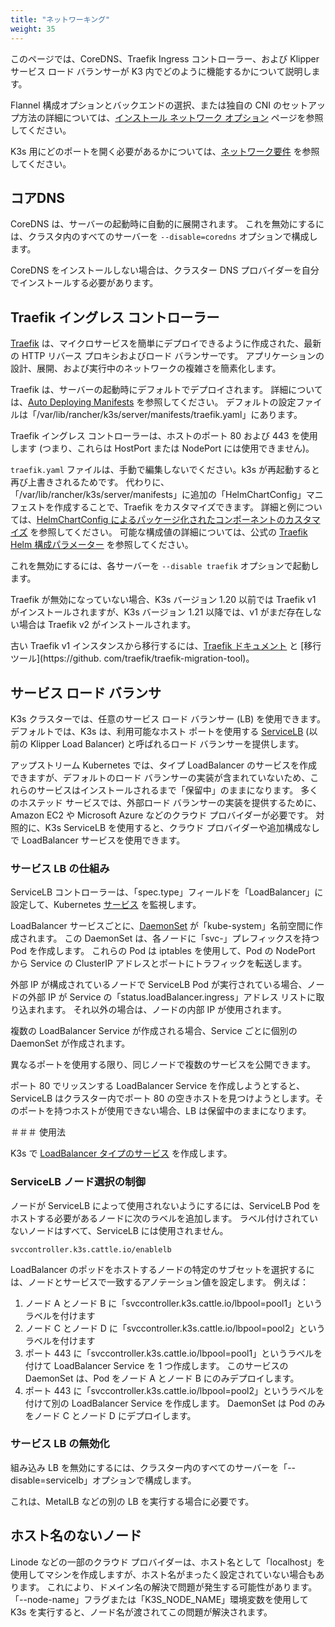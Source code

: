 ```yaml
---
title: "ネットワーキング"
weight: 35
---
```


このページでは、CoreDNS、Traefik Ingress コントローラー、および Klipper サービス ロード バランサーが K3 内でどのように機能するかについて説明します。

Flannel 構成オプションとバックエンドの選択、または独自の CNI のセットアップ方法の詳細については、[インストール ネットワーク オプション](../installation/network-options.md) ページを参照してください。

K3s 用にどのポートを開く必要があるかについては、[ネットワーク要件](../installation/requirements.md#networking) を参照してください。

## コアDNS

CoreDNS は、サーバーの起動時に自動的に展開されます。 これを無効にするには、クラスタ内のすべてのサーバーを `--disable=coredns` オプションで構成します。

CoreDNS をインストールしない場合は、クラスター DNS プロバイダーを自分でインストールする必要があります。

## Traefik イングレス コントローラー

[Traefik](https://traefik.io/) は、マイクロサービスを簡単にデプロイできるように作成された、最新の HTTP リバース プロキシおよびロード バランサーです。 アプリケーションの設計、展開、および実行中のネットワークの複雑さを簡素化します。

Traefik は、サーバーの起動時にデフォルトでデプロイされます。 詳細については、[Auto Deploying Manifests](../advanced/advanced.md#auto-deploying-manifests) を参照してください。 デフォルトの設定ファイルは「/var/lib/rancher/k3s/server/manifests/traefik.yaml」にあります。

Traefik イングレス コントローラーは、ホストのポート 80 および 443 を使用します (つまり、これらは HostPort または NodePort には使用できません)。

`traefik.yaml` ファイルは、手動で編集しないでください。k3s が再起動すると再び上書きされるためです。 代わりに、「/var/lib/rancher/k3s/server/manifests」に追加の「HelmChartConfig」マニフェストを作成することで、Traefik をカスタマイズできます。 詳細と例については、[HelmChartConfig によるパッケージ化されたコンポーネントのカスタマイズ](../helm/helm.md#customizing-packaged-components-with-helmchartconfig) を参照してください。 可能な構成値の詳細については、公式の [Traefik Helm 構成パラメーター](https://github.com/traefik/traefik-helm-chart/tree/master/traefik) を参照してください。

これを無効にするには、各サーバーを `--disable traefik` オプションで起動します。

Traefik が無効になっていない場合、K3s バージョン 1.20 以前では Traefik v1 がインストールされますが、K3s バージョン 1.21 以降では、v1 がまだ存在しない場合は Traefik v2 がインストールされます。

古い Traefik v1 インスタンスから移行するには、[Traefik ドキュメント](https://doc.traefik.io/traefik/migration/v1-to-v2/) と [移行ツール](https://github. com/traefik/traefik-migration-tool)。

## サービス ロード バランサ

K3s クラスターでは、任意のサービス ロード バランサー (LB) を使用できます。 デフォルトでは、K3s は、利用可能なホスト ポートを使用する [ServiceLB](https://github.com/k3s-io/klipper-lb) (以前の Klipper Load Balancer) と呼ばれるロード バランサーを提供します。

アップストリーム Kubernetes では、タイプ LoadBalancer のサービスを作成できますが、デフォルトのロード バランサーの実装が含まれていないため、これらのサービスはインストールされるまで「保留中」のままになります。 多くのホステッド サービスでは、外部ロード バランサーの実装を提供するために、Amazon EC2 や Microsoft Azure などのクラウド プロバイダーが必要です。 対照的に、K3s ServiceLB を使用すると、クラウド プロバイダーや追加構成なしで LoadBalancer サービスを使用できます。
### サービス LB の仕組み

ServiceLB コントローラーは、「spec.type」フィールドを「LoadBalancer」に設定して、Kubernetes [サービス](https://kubernetes.io/docs/concepts/services-networking/service/) を監視します。

LoadBalancer サービスごとに、[DaemonSet](https://kubernetes.io/docs/concepts/workloads/controllers/daemonset/) が「kube-system」名前空間に作成されます。 この DaemonSet は、各ノードに「svc-」プレフィックスを持つ Pod を作成します。 これらの Pod は iptables を使用して、Pod の NodePort から Service の ClusterIP アドレスとポートにトラフィックを転送します。

外部 IP が構成されているノードで ServiceLB Pod が実行されている場合、ノードの外部 IP が Service の「status.loadBalancer.ingress」アドレス リストに取り込まれます。 それ以外の場合は、ノードの内部 IP が使用されます。

複数の LoadBalancer Service が作成される場合、Service ごとに個別の DaemonSet が作成されます。

異なるポートを使用する限り、同じノードで複数のサービスを公開できます。

ポート 80 でリッスンする LoadBalancer Service を作成しようとすると、ServiceLB はクラスター内でポート 80 の空きホストを見つけようとします。そのポートを持つホストが使用できない場合、LB は保留中のままになります。

＃＃＃ 使用法

K3s で [LoadBalancer タイプのサービス](https://kubernetes.io/docs/concepts/services-networking/service/#loadbalancer) を作成します。

### ServiceLB ノード選択の制御

ノードが ServiceLB によって使用されないようにするには、ServiceLB Pod をホストする必要があるノードに次のラベルを追加します。 ラベル付けされていないノードはすべて、ServiceLB には使用されません。

```
svccontroller.k3s.cattle.io/enablelb
```

LoadBalancer のポッドをホストするノードの特定のサブセットを選択するには、ノードとサービスで一致するアノテーション値を設定します。 例えば：

1. ノード A とノード B に「svccontroller.k3s.cattle.io/lbpool=pool1」というラベルを付けます
2. ノード C とノード D に「svccontroller.k3s.cattle.io/lbpool=pool2」というラベルを付けます
3. ポート 443 に「svccontroller.k3s.cattle.io/lbpool=pool1」というラベルを付けて LoadBalancer Service を 1 つ作成します。 このサービスの DaemonSet は、Pod をノード A とノード B にのみデプロイします。
4. ポート 443 に「svccontroller.k3s.cattle.io/lbpool=pool2」というラベルを付けて別の LoadBalancer Service を作成します。 DaemonSet は Pod のみをノード C とノード D にデプロイします。
### サービス LB の無効化

組み込み LB を無効にするには、クラスター内のすべてのサーバーを「--disable=servicelb」オプションで構成します。

これは、MetalLB などの別の LB を実行する場合に必要です。

## ホスト名のないノード

Linode などの一部のクラウド プロバイダーは、ホスト名として「localhost」を使用してマシンを作成しますが、ホスト名がまったく設定されていない場合もあります。 これにより、ドメイン名の解決で問題が発生する可能性があります。 「--node-name」フラグまたは「K3S_NODE_NAME」環境変数を使用して K3s を実行すると、ノード名が渡されてこの問題が解決されます。
